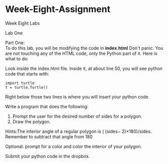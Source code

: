 # Week-Eight-Assignment
Week Eight Labs



Lab One

Part One:  
To do this lab, you will be modifying the code in **index.html**  Don't panic. You are not touching any of the HTML code, only the Python part of it.  Here is what to do:  

Look inside the index.html file. Inside it, at about line 50, you will see python code that starts with:  

	import turtle   
	t = turtle.Turtle()  
      
Right below those two lines is where you will insert your python code.



Write a program that does the following:  

1. Prompt the user for the desired number of sides for a polygon.   
2. Draw the polygon.  

Hints:The interior angle of a regular polygon is ( (sides− 2)×180)/sides.  
Remember to subtract that angle from 180


Optional: prompt for a color and color the interior of your polygon.


Submit your python code in the dropbox.